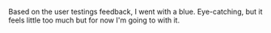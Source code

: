 Based on the user testings feedback, I went with a blue. Eye-catching, but it feels little too much but for now I'm going to with it.
